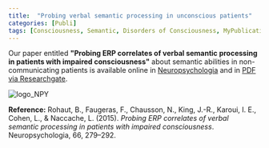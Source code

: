 ```yaml
---
title:  "Probing verbal semantic processing in unconscious patients"
categories: [Publi]
tags: [Consciousness, Semantic, Disorders of Consciousness, MyPublications]
---
```


Our paper entitled **"Probing ERP correlates of verbal semantic processing in patients with impaired consciousness"** about semantic abilities in non-communicating patients is available online in [Neuropsychologia] and in [PDF via Researchgate].

![logo_NPY](http://ars.els-cdn.com/content/image/1-s2.0-S0028393214X0014X-cov150h.gif)

**Reference:** Rohaut, B., Faugeras, F., Chausson, N., King, J.-R., Karoui, I. E., Cohen, L., & Naccache, L. (2015). *Probing ERP correlates of verbal semantic processing in patients with impaired consciousness*. Neuropsychologia, 66, 279–292.


[Neuropsychologia]: http://www.sciencedirect.com/science/article/pii/S0028393214003741
[PDF via Researchgate]: https://www.researchgate.net/profile/Benjamin_Rohaut/publication/268690367_Probing_ERP_correlates_of_verbal_semantic_processing_in_patients_with_impaired_consciousness/links/5486ea540cf289302e2e289c/Probing-ERP-correlates-of-verbal-semantic-processing-in-patients-with-impaired-consciousness.pdf?origin=publication_detail&ev=pub_int_prw_xdl&msrp=wZlZZGCXidwG9AGWK_e1hCajwlpsnya7H36Dl7N2t8967zjeFInw1I8iKPZUQoAq5e5S5sTngXUWAPm7Zn0bmylsGqpKPQ2UBpiEcbIre8U.qEkdI0RPA1A9lIKcoEK6G4mugWAMHF03POZNQwrQCJNtpoEVCvKLNW3MFZ4b_ZrunSlU_JrOIdlu_ilcObA78g.fnsaYriACVMgcMlDatNC0vXGJfKrNR_7IlT2-SGfE7Jiy-Z9jOBmg2ymCwYC3YnPfeNonPdjxfe86wSwoa5lXg

[download PDF]:https://academic.oup.com/nc/article-pdf/2016/1/niw010/8739908/niw010.pdf
